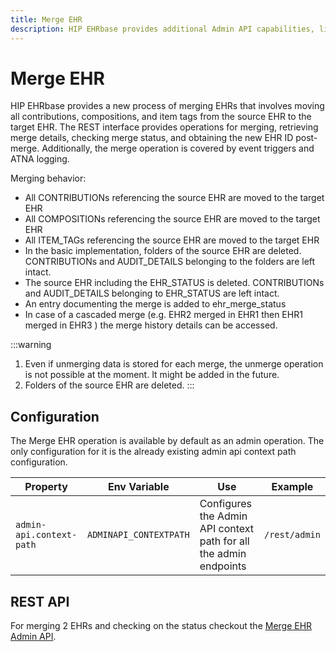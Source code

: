 ```yaml
---
title: Merge EHR
description: HIP EHRbase provides additional Admin API capabilities, like Merge EHR. The process of merging EHRs involves moving all contributions, compositions, and item tags from the source EHR to the target EHR. In the basic implementation, folders are discarded.
---
```


# Merge EHR

HIP EHRbase provides a new process of merging EHRs that involves moving all contributions, compositions, and item tags from the source EHR to the target EHR. The REST interface provides operations for merging, retrieving merge details, checking merge status, and obtaining the new EHR ID post-merge. Additionally, the merge operation is covered by event triggers and ATNA logging.

Merging behavior:

* All CONTRIBUTIONs referencing the source EHR are moved to the target EHR
* All COMPOSITIONs referencing the source EHR are moved to the target EHR
* All ITEM_TAGs referencing the source EHR are moved to the target EHR
* In the basic implementation, folders of the source EHR are deleted. CONTRIBUTIONs and AUDIT_DETAILS belonging to the folders are left intact.
* The source EHR including the EHR_STATUS is deleted. CONTRIBUTIONs and AUDIT_DETAILS belonging to EHR_STATUS are left intact.
* An entry documenting the merge is added to ehr_merge_status
* In case of a cascaded merge (e.g. EHR2 merged in EHR1 then EHR1 merged in EHR3 ) the merge history details can be accessed.

:::warning
1. Even if unmerging data is stored for each merge, the unmerge operation is not possible at the moment. It might be added in the future.
2. Folders of the source EHR are deleted.
:::

## Configuration

The Merge EHR operation is available by default as an admin operation. The only configuration for it is the already existing admin api context path configuration.

| Property                 | Env Variable           | Use                                                               | Example          |
|--------------------------|------------------------|-------------------------------------------------------------------|------------------|
| `admin-api.context-path` | `ADMINAPI_CONTEXTPATH` | Configures the Admin API context path for all the admin endpoints | `/rest/admin`    |

## REST API

For merging 2 EHRs and checking on the status checkout the [Merge EHR Admin API](/api/hip-ehrbase/admin#tag/EHR-Merge).